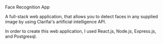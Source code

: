 Face Recognition App

A full-stack web application, that allows you to detect faces in any supplied image by using Clarifai's artificial intelligence API.

In order to create this web application, I used React.js, Node.js, Express.js, and Postgresql.